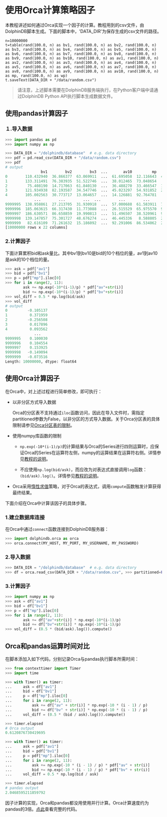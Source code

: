 # 使用Orca计算策略因子

本教程讲述如何通过Orca实现一个因子的计算。教程用到的csv文件，由DolphinDB脚本生成。下面的脚本中，'DATA_DIR'为保存生成的csv文件的路径。

```
n=10000000
t=table(rand(100.0, n) as bv1, rand(100.0, n) as bv2, rand(100.0, n) as bv3, rand(100.0, n) as bv4, rand(100.0, n) as bv5, rand(100.0, n) as bv6, rand(100.0, n) as bv7, rand(100.0, n) as bv8, rand(100.0, n) as bv9, rand(100.0, n) as bv10, rand(100.0, n) as av1, rand(100.0, n) as av2, rand(100.0, n) as av3, rand(100.0, n) as av4, rand(100.0, n) as av5, rand(100.0, n) as av6, rand(100.0, n) as av7, rand(100.0, n) as av8, rand(100.0, n) as av9, rand(100.0, n) as av10, rand(100.0, n) as mp, rand(100.0, n) as wp)
t.saveText(DATA_DIR + "/data/random.csv")
```

> 请注意，上述脚本需要在DolphinDB服务端执行，在Python客户端中请通过DolphinDB Python API执行脚本生成数据文件。

## 使用pandas计算因子

### １.导入数据

```Python
>>> import pandas as pd
>>> import numpy as np

>>> DATA_DIR = "/dolphindb/database"  # e.g. data directory
>>> pdf = pd.read_csv(DATA_DIR + "/data/random.csv")
>>> pdf
# output
                bv1        bv2        bv3  ...       av10         mp         wp
0        110.432940  36.866377  63.069911  ...  61.695058  12.116643  43.699660
1        133.311491  76.383935  51.522746  ...  38.012465  73.048654   6.267049
2         75.408190  14.717063  61.840130  ...  36.488270  33.466547  14.944621
3        121.934938  82.193587  34.547746  ...  45.023297  54.931852  25.739914
4        105.002563  30.773717  13.064657  ...  14.126881  92.764781   8.250228
             ...        ...        ...  ...        ...        ...        ...
9999995  138.958861  27.213705  31.930918  ...  57.000688  61.583911  74.309302
9999996  185.063615  66.317430  11.773088  ...  26.515529  65.975570  97.440483
9999997  186.630571  86.658859  19.990813  ...  51.496507  38.520961  91.533218
9999998  139.147857  75.301727  48.676274  ...  46.445336   8.588805  22.625894
9999999   82.616109  71.261632  15.186092  ...  92.291006  86.534062  25.115287
[10000000 rows x 22 columns]
```

### 2.计算因子

下面计算累积bid和ask量比。其中bv1到bv10是bid的10个档位的量，av1到av10是ask的10个档位的量。

```Python
>>> ask = pdf["av1"]
>>> bid = pdf["bv1"]
>>> p = pdf["mp"].iloc[0]
>>> for i in range(2, 11):
        ask += np.exp(-10*(i-1)/p) * pdf["av"+str(i)]
        bid += np.exp(-10*(i-1)/p) * pdf["bv"+str(i)]
>>> vol_diff = 0.5 * np.log(bid/ask)
>>> vol_diff
# output
0         -0.105137
1          0.371959
2         -0.256508
3          0.017896
4          0.093562
             ...   
9999995    0.100030
9999996    0.104554
9999997    0.153925
9999998   -0.149094
9999999   -0.073516
Length: 10000000, dtype: float64
```

## 使用Orca计算因子

在Orca中，对上述过程进行简单修改，即可执行：

- 以非分区方式导入数据

    Orca的分区表不支持通过`iloc`函数访问，因此在导入文件时，需指定partitioned参数为False，以非分区的方式导入数据。关于Orca分区表的具体限制请参见[Orca分区表的限制](https://github.com/dolphindb/Orca/blob/master/tutorial_cn/api_differences.md#82-orca%E5%88%86%E5%8C%BA%E8%A1%A8%E7%9A%84%E7%89%B9%E6%AE%8A%E5%B7%AE%E5%BC%82)。

- 使用numpy库函数的限制

    - `np.exp(-10*(i-1)/p)`的计算结果与Orca的Series进行四则运算时，应保证Orca的Series在运算符左侧，numpy的运算结果在运算符右侧。详情参见[教程的说明](https://github.com/dolphindb/Orca/blob/master/tutorial_cn/user_guide.md#操作数的顺序)。

    - 不应使用`np.log(bid/ask)`，而应改为对表达式直接调用`log`函数：`(bid/ask).log()`。详情参见[教程的说明](https://github.com/dolphindb/Orca/blob/master/tutorial_cn/user_guide.md#避免用numpy函数处理orca对象)。

- Orca采用[惰性求值](https://github.com/dolphindb/Orca/blob/master/tutorial_cn/user_guide.md#orca并非总是立刻求值)策略，对于Orca的表达式，调用`compute`函数触发计算获得最终结果。

下面介绍在Orca中计算该因子的具体步骤。

### 1.建立数据库连接

在Orca中通过`connect`函数连接到DolphinDB服务器：

```Python
>>> import dolphindb.orca as orca
>>> orca.connect(MY_HOST, MY_PORT, MY_USERNAME, MY_PASSWORD)
```

### 2.导入数据

```Python
>>> DATA_DIR = "/dolphindb/database"  # e.g. data directory
>>> df = orca.read_csv(DATA_DIR + "/data/random.csv", >>> partitioned=False)
```

### 3.计算因子

```Python
>>> import numpy as np
>>> ask = df["av1"]
>>> bid = df["bv1"]
>>> p = df["mp"].iloc[0]
>>> for i in range(2, 11):
        ask += df["av"+str(i)] * np.exp(-10*(i-1)/p)
        bid += df["bv"+str(i)] * np.exp(-10*(i-1)/p)
>>> vol_diff = (0.5 * (bid/ask).log()).compute()
```

## Orca和pandas运算时间对比

在脚本添加入如下代码，分别记录Orca与pandas执行脚本所需时间：

```Python
>>> from contexttimer import Timer
>>> import time

>>> with Timer() as timer:
...     ask = df["av1"]
...     bid = df["bv1"]
...     p = df["mp"].iloc[0]
...     for i in range(2, 11):
...         ask += df["av" + str(i)] * np.exp(-10 * (i - 1) / p)
...         bid += df["bv" + str(i)] * np.exp(-10 * (i - 1) / p)
...     vol_diff = (0.5 * (bid / ask).log()).compute()

>>> timer.elapsed
# Orca output
0.6120876730419695

>>> with Timer() as timer:
...     ask = pdf["av1"]
...     bid = pdf["bv1"]
...     p = pdf["mp"].iloc[0]
...     for i in range(2, 11):
...         ask += np.exp(-10 * (i - 1) / p) * pdf["av" + str(i)]
...         bid += np.exp(-10 * (i - 1) / p) * pdf["bv" + str(i)]
...     vol_diff = 0.5 * np.log(bid / ask)

>>> timer.elapsed
# pandas output
2.0468595211859792
```

因子计算的实现，Orca和pandas都没用使用并行计算。Orca计算速度约为pandas的3倍。[点此](https://github.com/dolphindb/Orca/blob/master/examples/factor.py)查看完整的代码。